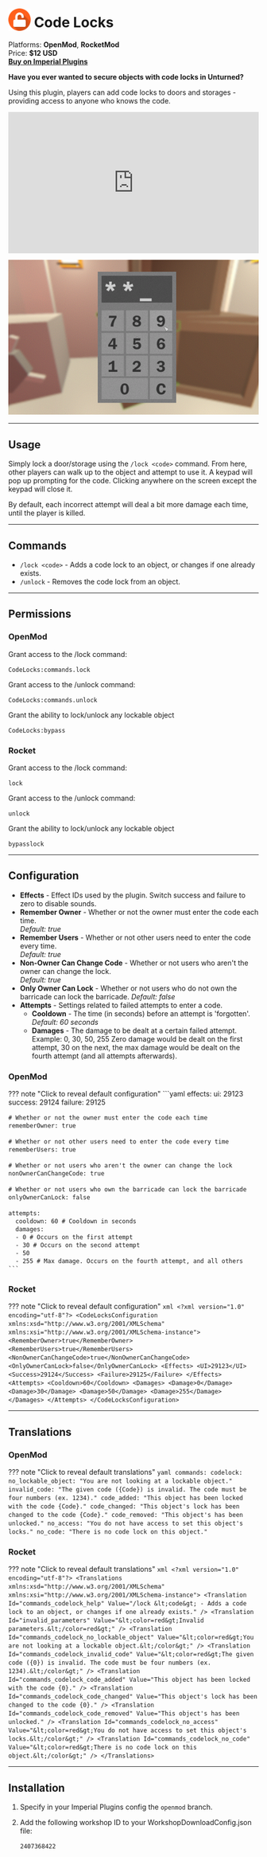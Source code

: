 # <img src="/assets/images/plugins/code-locks/logo.png" width="45" style="vertical-align: bottom;"/> Code Locks

Platforms: **OpenMod**, **RocketMod**  
Price: **$12 USD**  
**[Buy on Imperial Plugins](https://imperialplugins.com/Unturned/Products/Code-Locks)**

**Have you ever wanted to secure objects with code locks in Unturned?**

Using this plugin, players can add code locks to doors and storages - providing access to anyone who knows the code.

<div style="position:relative;padding-top:56.25%;">
    <iframe src="https://www.youtube.com/embed/gCeqEz9yU8s" frameborder="0" allow="accelerometer; autoplay; clipboard-write; encrypted-media; gyroscope; picture-in-picture" allowfullscreen style="position:absolute;top:0;left:0;width:100%;height:100%;"></iframe>
</div>

![Code Locks UI](/assets/images/plugins/code-locks/ui.png)

***

## Usage

Simply lock a door/storage using the `/lock <code>` command. From here, other players can walk up to the object and attempt to use it. A keypad will pop up prompting for the code. Clicking anywhere on the screen except the keypad will close it.

By default, each incorrect attempt will deal a bit more damage each time, until the player is killed.

***

## Commands

- `/lock <code>` - Adds a code lock to an object, or changes if one already exists.
- `/unlock` - Removes the code lock from an object.

***

## Permissions

### OpenMod

Grant access to the /lock command:
```
CodeLocks:commands.lock
```

Grant access to the /unlock command:
```
CodeLocks:commands.unlock
```

Grant the ability to lock/unlock any lockable object
```
CodeLocks:bypass
```

### Rocket

Grant access to the /lock command:
```
lock
```

Grant access to the /unlock command:
```
unlock
```

Grant the ability to lock/unlock any lockable object
```
bypasslock
```

***

## Configuration

- **Effects** - Effect IDs used by the plugin. Switch success and failure to zero to disable sounds.
- **Remember Owner** - Whether or not the owner must enter the code each time.  
  *Default: true*
- **Remember Users** - Whether or not other users need to enter the code every time.  
  *Default: true*
- **Non-Owner Can Change Code** - Whether or not users who aren't the owner can change the lock.  
  *Default: true*
- **Only Owner Can Lock** - Whether or not users who do not own the barricade can lock the barricade.
  *Default: false*
- **Attempts** - Settings related to failed attempts to enter a code.
  - **Cooldown** - The time (in seconds) before an attempt is 'forgotten'.  
    *Default: 60 seconds*
  - **Damages** - The damage to be dealt at a certain failed attempt.
    Example: 0, 30, 50, 255
    Zero damage would be dealt on the first attempt, 30 on the next, the max damage would be dealt on the fourth attempt (and all attempts afterwards).

### OpenMod

??? note "Click to reveal default configuration"
    ```yaml
    effects:
      ui: 29123
      success: 29124
      failure: 29125

    # Whether or not the owner must enter the code each time
    rememberOwner: true

    # Whether or not other users need to enter the code every time
    rememberUsers: true

    # Whether or not users who aren't the owner can change the lock
    nonOwnerCanChangeCode: true

    # Whether or not users who own the barricade can lock the barricade
    onlyOwnerCanLock: false

    attempts:
      cooldown: 60 # Cooldown in seconds
      damages:
      - 0 # Occurs on the first attempt
      - 30 # Occurs on the second attempt
      - 50
      - 255 # Max damage. Occurs on the fourth attempt, and all others
    ```

### Rocket

??? note "Click to reveal default configuration"
    ```xml
    <?xml version="1.0" encoding="utf-8"?>
    <CodeLocksConfiguration xmlns:xsd="http://www.w3.org/2001/XMLSchema" xmlns:xsi="http://www.w3.org/2001/XMLSchema-instance">
      <RememberOwner>true</RememberOwner>
      <RememberUsers>true</RememberUsers>
      <NonOwnerCanChangeCode>true</NonOwnerCanChangeCode>
      <OnlyOwnerCanLock>false</OnlyOwnerCanLock>
      <Effects>
        <UI>29123</UI>
        <Success>29124</Success>
        <Failure>29125</Failure>
      </Effects>
      <Attempts>
        <Cooldown>60</Cooldown>
        <Damages>
          <Damage>0</Damage>
          <Damage>30</Damage>
          <Damage>50</Damage>
          <Damage>255</Damage>
        </Damages>
      </Attempts>
    </CodeLocksConfiguration>
    ```

***

## Translations

### OpenMod

??? note "Click to reveal default translations"
    ```yaml
    commands:
      codelock:
        no_lockable_object: "You are not looking at a lockable object."
        invalid_code: "The given code ({Code}) is invalid. The code must be four numbers (ex. 1234)."
        code_added: "This object has been locked with the code {Code}."
        code_changed: "This object's lock has been changed to the code {Code}."
        code_removed: "This object's has been unlocked."
        no_access: "You do not have access to set this object's locks."
        no_code: "There is no code lock on this object."
    ```

### Rocket

??? note "Click to reveal default translations"
    ```xml
    <?xml version="1.0" encoding="utf-8"?>
    <Translations xmlns:xsd="http://www.w3.org/2001/XMLSchema" xmlns:xsi="http://www.w3.org/2001/XMLSchema-instance">
      <Translation Id="commands_codelock_help" Value="/lock &lt;code&gt; - Adds a code lock to an object, or changes if one already exists." />
      <Translation Id="invalid_parameters" Value="&lt;color=red&gt;Invalid parameters.&lt;/color=red&gt;" />
      <Translation Id="commands_codelock_no_lockable_object" Value="&lt;color=red&gt;You are not looking at a lockable object.&lt;/color&gt;" />
      <Translation Id="commands_codelock_invalid_code" Value="&lt;color=red&gt;The given code ({0}) is invalid. The code must be four numbers (ex. 1234).&lt;/color&gt;" />
      <Translation Id="commands_codelock_code_added" Value="This object has been locked with the code {0}." />
      <Translation Id="commands_codelock_code_changed" Value="This object's lock has been changed to the code {0}." />
      <Translation Id="commands_codelock_code_removed" Value="This object's has been unlocked." />
      <Translation Id="commands_codelock_no_access" Value="&lt;color=red&gt;You do not have access to set this object's locks.&lt;/color&gt;" />
      <Translation Id="commands_codelock_no_code" Value="&lt;color=red&gt;There is no code lock on this object.&lt;/color&gt;" />
    </Translations>
    ```

***

## Installation

1. Specify in your Imperial Plugins config the `openmod` branch.

2. Add the following workshop ID to your WorkshopDownloadConfig.json file:
   ```
   2407368422
   ```